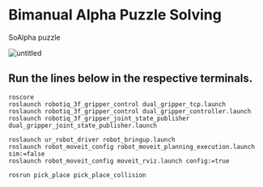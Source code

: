 # Bimanual Alpha Puzzle Solving

SoAlpha puzzle

![untitled](https://user-images.githubusercontent.com/6389003/157580914-40a7b143-b38b-4920-bb58-b447c7ec6d39.gif)

## Run the lines below in the respective terminals.
```commandline
roscore
roslaunch robotiq_3f_gripper_control dual_gripper_tcp.launch
roslaunch robotiq_3f_gripper_control dual_gripper_controller.launch
roslaunch robotiq_3f_gripper_joint_state_publisher dual_gripper_joint_state_publisher.launch

roslaunch ur_robot_driver robot_bringup.launch   
roslaunch robot_moveit_config robot_moveit_planning_execution.launch sim:=false     
roslaunch robot_moveit_config moveit_rviz.launch config:=true   

rosrun pick_place pick_place_collision
```
